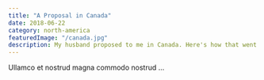 ```yaml
---
title: "A Proposal in Canada"
date: 2018-06-22
category: north-america
featuredImage: "/canada.jpg"
description: My husband proposed to me in Canada. Here's how that went.
---
```


Ullamco et nostrud magna commodo nostrud ...